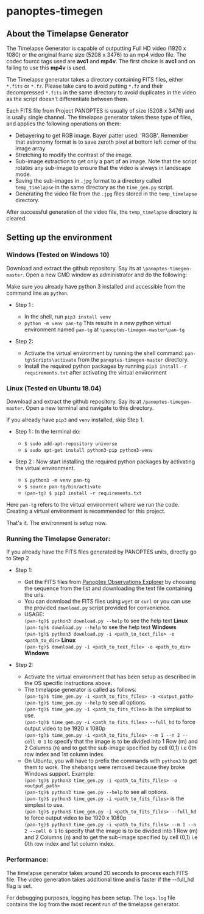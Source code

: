 # panoptes-timegen
## About the Timelapse Generator
The Timelapse Generator is capable of outputting  Full HD video (1920 x 1080) or the original frame size (5208 x 3476) to an mp4 video file. The codec fourcc tags used are **avc1** and **mp4v**. The first choice is **avc1** and on failing to use this **mp4v** is used.

The Timelapse generator takes a directory containing FITS files, either `*.fits` or `*.fz`. Please take care to avoid putting `*.fz` and their decompressed `*.fits` in the same directory to avoid duplicates in the video as the script doesn't differentiate between them.

Each FITS file from Project PANOPTES is usually of size (5208 x 3476) and is usally single channel. The timelapse generator takes these type of files, and applies the following operations on them:
* Debayering to get RGB image. Bayer patter used: 'RGGB'. Remember that astronomy format is to save zeroth pixel at bottom left corner of the image array
* Stretching to modify the contrast of the image.
* Sub-image extraction to get only a part of an image. Note that the script rotates any sub-image to ensure that the video is always in landscape mode.
* Saving the sub-images in `.jpg` format to a directory called `temp_timelapse` in the same directory as the `time_gen.py` script.
* Generating the video file from the `.jpg` files stored in the `temp_timelapse` directory.  

After successful generation of the video file, the `temp_timelapse` directory is cleared.
## Setting up the environment 

### Windows (Tested on Windows 10)
Download and extract the github repository. Say its at `\panoptes-timegen-master`. Open a new CMD window as administrator and do the following:

Make sure you already have python 3 installed and accessible from the command line as `python`.

* Step 1 : 
  * In the shell, run `pip3 install venv`
  * `python -m venv pan-tg`
This results in a new python virtual environment named `pan-tg` at `\panoptes-timegen-master\pan-tg`

* Step 2:
  * Activate the virtual environment by running the shell command: `pan-tg\Scripts\activate` from the `panoptes-timegen-master` directory.
  * Install the required python packages by running `pip3 install -r requirements.txt` after activating the virtual environment
  
### Linux (Tested on Ubuntu 18.04)
Download and extract the github repository. Say its at `/panoptes-timegen-master`. Open a new terminal and navigate to this directory.

If you already have `pip3` and `venv` installed, skip Step 1. 
* Step 1 : In the terminal do: 
  * `$ sudo add-apt-repository universe`
  * `$ sudo apt-get install python3-pip python3-venv`
 
 
* Step 2 : Now start installing the required python packages by activating the virtual environment.
  * `$ python3 -m venv pan-tg` <br>
  * `$ source pan-tg/bin/activate`
  * `(pan-tg) $ pip3 install -r requirements.txt`

Here `pan-tg` refers to the virtual environment where we run the code. Creating a virtual environment is recommended for this project.

That's it. The environment is setup now.

### Running the Timelapse Generator:
If you already have the FITS files generated by PANOPTES units, directly go to Step 2

* Step 1: 
   * Get the FITS files from [Panoptes Observations Explorer](http://www.panoptes-data.net/) by choosing the sequence from the list and downloading the text file containing the urls.
   * You can download the FITS files using `wget` or `curl` or you can use the provided `download.py` script provided for convenience.
   * USAGE:
   <br> `(pan-tg)$ python3 download.py --help` to see the help text **Linux**
   <br> `(pan-tg)$ download.py --help` to see the help text **Windows** 
   <br> `(pan-tg)$ python3 download.py -i <path_to_text_file> -o <path_to_dir>` **Linux** 
   <br> `(pan-tg)$ download.py -i <path_to_text_file> -o <path_to_dir>` **Windows** 

* Step 2:
   * Activate the virtual environment that has been setup as described in the OS specific instructions above.
   * The timelapse generator is called as follows:
   <br> `(pan-tg)$ time_gen.py -i <path_to_fits_files> -o <output_path>`
   <br> `(pan-tg)$ time_gen.py --help` to see all options.
   <br> `(pan-tg)$ time_gen.py -i <path_to_fits_files>` is the simplest to use.
   <br> `(pan-tg)$ time_gen.py -i <path_to_fits_files> --full_hd` to force output video to be 1920 x 1080p
   <br> `(pan-tg)$ time_gen.py -i <path_to_fits_files> --m 1 --n 2 --cell 0 1` to specify that the image is to be divided into 1 Row (m) and 2 Columns (n) and to get the sub-image specified by cell (0,1) i.e 0th row index and 1st column index.
   * On Ubuntu, you will have to prefix the commands with `python3` to get them to work. The shebangs were removed because they broke Windows support. Example:
   <br> `(pan-tg)$ python3 time_gen.py -i <path_to_fits_files> -o <output_path>`
   <br> `(pan-tg)$ python3 time_gen.py --help` to see all options.
   <br> `(pan-tg)$ python3 time_gen.py -i <path_to_fits_files>` is the simplest to use.
   <br> `(pan-tg)$ python3 time_gen.py -i <path_to_fits_files> --full_hd` to force output video to be 1920 x 1080p
   <br> `(pan-tg)$ python3 time_gen.py -i <path_to_fits_files> --m 1 --n 2 --cell 0 1` to specify that the image is to be divided into 1 Row (m) and 2 Columns (n) and to get the sub-image specified by cell (0,1) i.e 0th row index and 1st column index.

### Performance:
The timelapse generator takes around 20 seconds to process each FITS file. The video generation takes additional time and is faster if the --full_hd flag is set. 

For debugging purposes, logging has been setup. The `logs.log` file contains the log from the most recent run of the timelapse generator.